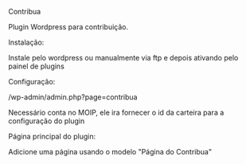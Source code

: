 Contribua

Plugin Wordpress para contribuição.

Instalação:

Instale pelo wordpress ou manualmente via ftp e depois ativando pelo painel de plugins

Configuração:

/wp-admin/admin.php?page=contribua

Necessário conta no MOIP, ele ira fornecer o id da carteira para a configuração do plugin

Página principal do plugin:

Adicione uma página usando o modelo "Página do Contribua" 